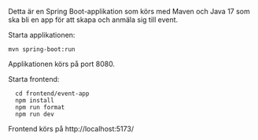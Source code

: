 Detta är en Spring Boot-applikation som körs med Maven och Java 17 som ska bli en app för att skapa och anmäla sig till event.

Starta applikationen:
```shell
mvn spring-boot:run
```
Applikationen körs på port 8080.

Starta frontend:
```shell
  cd frontend/event-app
  npm install
  npm run format
  npm run dev
```

Frontend körs på http://localhost:5173/

